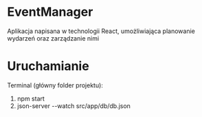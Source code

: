 # EventManager

Aplikacja napisana w technologii React, umożliwiająca planowanie wydarzeń oraz zarządzanie nimi

# Uruchamianie 

Terminal (główny folder projektu):

1. npm start
2. json-server --watch src/app/db/db.json
